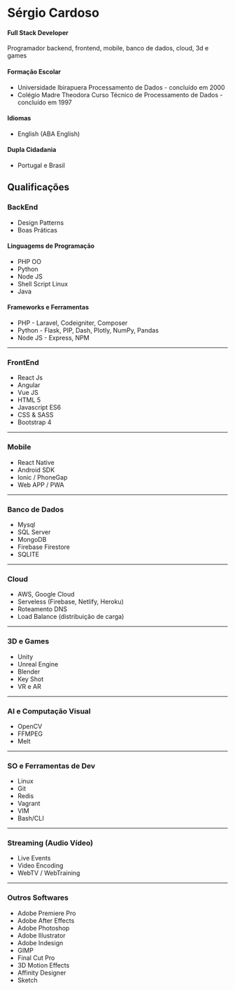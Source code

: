 # Sérgio Cardoso
#### Full Stack Developer 
Programador backend, frontend, mobile, banco de dados, cloud, 3d e games

#### Formação Escolar
- Universidade Ibirapuera
	Processamento de Dados - concluído em 2000
- Colégio Madre Theodora
	Curso Técnico de Processamento de Dados - concluído em 1997

#### Idiomas
- English (ABA English)

#### Dupla Cidadania
- Portugal e Brasil

## Qualificações
### BackEnd
- Design Patterns
- Boas Práticas

#### Linguagems de Programação
- PHP OO
- Python
- Node JS
- Shell Script Linux
- Java

#### Frameworks e Ferramentas
- PHP - Laravel, Codeigniter, Composer
- Python - Flask, PIP, Dash, Plotly, NumPy, Pandas
- Node JS - Express, NPM

------------
### FrontEnd
- React Js
- Angular
- Vue JS
- HTML 5
- Javascript ES6
- CSS & SASS
- Bootstrap 4
------------
### Mobile
- React Native
- Android SDK
- Ionic / PhoneGap
- Web APP / PWA
------------
### Banco de Dados
- Mysql
- SQL Server
- MongoDB
- Firebase Firestore
- SQLITE
------------
 ### Cloud
- AWS, Google Cloud
- Serveless (Firebase, Netlify, Heroku)
- Roteamento DNS
- Load Balance (distribuição de carga)
------------
 ### 3D e Games
- Unity
- Unreal Engine
- Blender
- Key Shot
- VR e AR
------------
 ### AI e Computação Visual
- OpenCV
- FFMPEG
- Melt
------------
 ### SO e Ferramentas de Dev
- Linux
- Git
- Redis
- Vagrant
- VIM
- Bash/CLI
------------
 ### Streaming (Audio  Vídeo)
- Live Events
- Video Encoding 
- WebTV / WebTraining
------------
 ### Outros Softwares
- Adobe Premiere Pro
- Adobe After Effects
- Adobe Photoshop
- Adobe Illustrator
- Adobe Indesign
- GIMP
- Final Cut Pro
- 3D Motion Effects
- Affinity Designer
- Sketch
<!--
**sergiocardoso/sergiocardoso** is a ✨ _special_ ✨ repository because its `README.md` (this file) appears on your GitHub profile.

Here are some ideas to get you started:

- 🔭 I’m currently working on ...
- 🌱 I’m currently learning ...
- 👯 I’m looking to collaborate on ...
- 🤔 I’m looking for help with ...
- 💬 Ask me about ...
- 📫 How to reach me: ...
- 😄 Pronouns: ...
- ⚡ Fun fact: ...
-->
